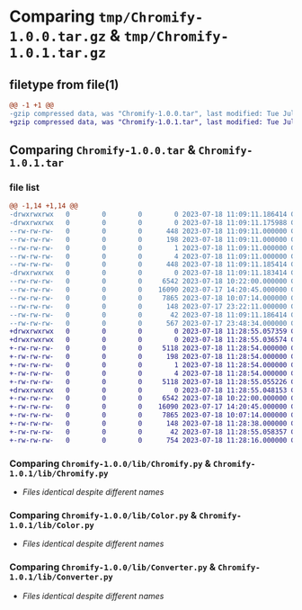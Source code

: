 # Comparing `tmp/Chromify-1.0.0.tar.gz` & `tmp/Chromify-1.0.1.tar.gz`

## filetype from file(1)

```diff
@@ -1 +1 @@
-gzip compressed data, was "Chromify-1.0.0.tar", last modified: Tue Jul 18 11:09:11 2023, max compression
+gzip compressed data, was "Chromify-1.0.1.tar", last modified: Tue Jul 18 11:28:55 2023, max compression
```

## Comparing `Chromify-1.0.0.tar` & `Chromify-1.0.1.tar`

### file list

```diff
@@ -1,14 +1,14 @@
-drwxrwxrwx   0        0        0        0 2023-07-18 11:09:11.186414 Chromify-1.0.0/
-drwxrwxrwx   0        0        0        0 2023-07-18 11:09:11.175988 Chromify-1.0.0/Chromify.egg-info/
--rw-rw-rw-   0        0        0      448 2023-07-18 11:09:11.000000 Chromify-1.0.0/Chromify.egg-info/PKG-INFO
--rw-rw-rw-   0        0        0      198 2023-07-18 11:09:11.000000 Chromify-1.0.0/Chromify.egg-info/SOURCES.txt
--rw-rw-rw-   0        0        0        1 2023-07-18 11:09:11.000000 Chromify-1.0.0/Chromify.egg-info/dependency_links.txt
--rw-rw-rw-   0        0        0        4 2023-07-18 11:09:11.000000 Chromify-1.0.0/Chromify.egg-info/top_level.txt
--rw-rw-rw-   0        0        0      448 2023-07-18 11:09:11.185414 Chromify-1.0.0/PKG-INFO
-drwxrwxrwx   0        0        0        0 2023-07-18 11:09:11.183414 Chromify-1.0.0/lib/
--rw-rw-rw-   0        0        0     6542 2023-07-18 10:22:00.000000 Chromify-1.0.0/lib/Chromify.py
--rw-rw-rw-   0        0        0    16090 2023-07-17 14:20:45.000000 Chromify-1.0.0/lib/Color.py
--rw-rw-rw-   0        0        0     7865 2023-07-18 10:07:14.000000 Chromify-1.0.0/lib/Converter.py
--rw-rw-rw-   0        0        0      148 2023-07-17 23:22:11.000000 Chromify-1.0.0/lib/__init__.py
--rw-rw-rw-   0        0        0       42 2023-07-18 11:09:11.186414 Chromify-1.0.0/setup.cfg
--rw-rw-rw-   0        0        0      567 2023-07-17 23:48:34.000000 Chromify-1.0.0/setup.py
+drwxrwxrwx   0        0        0        0 2023-07-18 11:28:55.057359 Chromify-1.0.1/
+drwxrwxrwx   0        0        0        0 2023-07-18 11:28:55.036574 Chromify-1.0.1/Chromify.egg-info/
+-rw-rw-rw-   0        0        0     5118 2023-07-18 11:28:54.000000 Chromify-1.0.1/Chromify.egg-info/PKG-INFO
+-rw-rw-rw-   0        0        0      198 2023-07-18 11:28:54.000000 Chromify-1.0.1/Chromify.egg-info/SOURCES.txt
+-rw-rw-rw-   0        0        0        1 2023-07-18 11:28:54.000000 Chromify-1.0.1/Chromify.egg-info/dependency_links.txt
+-rw-rw-rw-   0        0        0        4 2023-07-18 11:28:54.000000 Chromify-1.0.1/Chromify.egg-info/top_level.txt
+-rw-rw-rw-   0        0        0     5118 2023-07-18 11:28:55.055226 Chromify-1.0.1/PKG-INFO
+drwxrwxrwx   0        0        0        0 2023-07-18 11:28:55.048153 Chromify-1.0.1/lib/
+-rw-rw-rw-   0        0        0     6542 2023-07-18 10:22:00.000000 Chromify-1.0.1/lib/Chromify.py
+-rw-rw-rw-   0        0        0    16090 2023-07-17 14:20:45.000000 Chromify-1.0.1/lib/Color.py
+-rw-rw-rw-   0        0        0     7865 2023-07-18 10:07:14.000000 Chromify-1.0.1/lib/Converter.py
+-rw-rw-rw-   0        0        0      148 2023-07-18 11:28:38.000000 Chromify-1.0.1/lib/__init__.py
+-rw-rw-rw-   0        0        0       42 2023-07-18 11:28:55.058357 Chromify-1.0.1/setup.cfg
+-rw-rw-rw-   0        0        0      754 2023-07-18 11:28:16.000000 Chromify-1.0.1/setup.py
```

### Comparing `Chromify-1.0.0/lib/Chromify.py` & `Chromify-1.0.1/lib/Chromify.py`

 * *Files identical despite different names*

### Comparing `Chromify-1.0.0/lib/Color.py` & `Chromify-1.0.1/lib/Color.py`

 * *Files identical despite different names*

### Comparing `Chromify-1.0.0/lib/Converter.py` & `Chromify-1.0.1/lib/Converter.py`

 * *Files identical despite different names*

